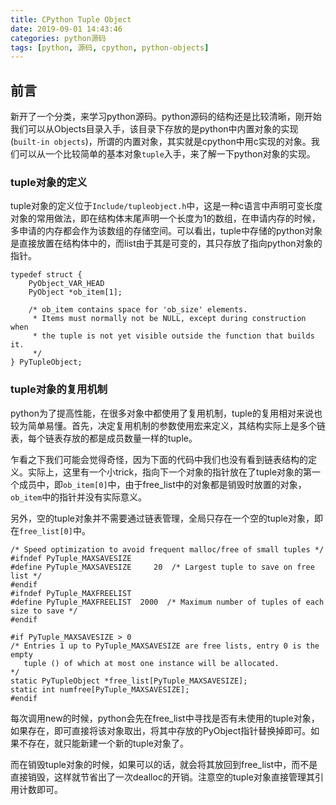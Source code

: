 ```yaml
---
title: CPython Tuple Object
date: 2019-09-01 14:43:46
categories: python源码
tags: [python, 源码, cpython, python-objects]
---
```


## 前言
新开了一个分类，来学习python源码。python源码的结构还是比较清晰，刚开始我们可以从Objects目录入手，该目录下存放的是python中内置对象的实现(`built-in objects`)，所谓的内置对象，其实就是cpython中用c实现的对象。我们可以从一个比较简单的基本对象`tuple`入手，来了解一下python对象的实现。

### tuple对象的定义
tuple对象的定义位于`Include/tupleobject.h`中，这是一种c语言中声明可变长度对象的常用做法，即在结构体末尾声明一个长度为1的数组，在申请内存的时候，多申请的内存都会作为该数组的存储空间。可以看出，tuple中存储的python对象是直接放置在结构体中的，而list由于其是可变的，其只存放了指向python对象的指针。

```
typedef struct {
    PyObject_VAR_HEAD
    PyObject *ob_item[1];

    /* ob_item contains space for 'ob_size' elements.
     * Items must normally not be NULL, except during construction when
     * the tuple is not yet visible outside the function that builds it.
     */
} PyTupleObject;
```
<!-- more -->

### tuple对象的复用机制
python为了提高性能，在很多对象中都使用了复用机制，tuple的复用相对来说也较为简单易懂。首先，决定复用机制的参数使用宏来定义，其结构实际上是多个链表，每个链表存放的都是成员数量一样的tuple。

乍看之下我们可能会觉得奇怪，因为下面的代码中我们也没有看到链表结构的定义。实际上，这里有一个小trick，指向下一个对象的指针放在了tuple对象的第一个成员中，即`ob_item[0]`中，由于free_list中的对象都是销毁时放置的对象，`ob_item`中的指针并没有实际意义。

另外，空的tuple对象并不需要通过链表管理，全局只存在一个空的tuple对象，即在`free_list[0]`中。

```
/* Speed optimization to avoid frequent malloc/free of small tuples */
#ifndef PyTuple_MAXSAVESIZE
#define PyTuple_MAXSAVESIZE     20  /* Largest tuple to save on free list */
#endif
#ifndef PyTuple_MAXFREELIST
#define PyTuple_MAXFREELIST  2000  /* Maximum number of tuples of each size to save */
#endif

#if PyTuple_MAXSAVESIZE > 0
/* Entries 1 up to PyTuple_MAXSAVESIZE are free lists, entry 0 is the empty
   tuple () of which at most one instance will be allocated.
*/
static PyTupleObject *free_list[PyTuple_MAXSAVESIZE];
static int numfree[PyTuple_MAXSAVESIZE];
#endif
```

每次调用new的时候，python会先在free_list中寻找是否有未使用的tuple对象，如果存在，即可直接将该对象取出，将其中存放的PyObject指针替换掉即可。如果不存在，就只能新建一个新的tuple对象了。

而在销毁tuple对象的时候，如果可以的话，就会将其放回到free_list中，而不是直接销毁，这样就节省出了一次dealloc的开销。注意空的tuple对象直接管理其引用计数即可。
